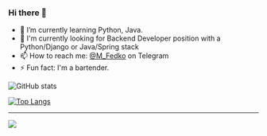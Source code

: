 ### Hi there 👋
- 🌱 I’m currently learning Python, Java.
- 🎯 I'm currently looking for Backend Developer position with a Python/Django or Java/Spring stack
- 📫 How to reach me: [@M_Fedko](https://m_fedko.t.me) on Telegram
- ⚡ Fun fact: I'm a bartender.


![GitHub stats](https://github-readme-stats-sigma-five.vercel.app/api?username=MrFedko&show_icons=true&theme=transparent) 

[![Top Langs](https://github-readme-stats-sigma-five.vercel.app/api/top-langs/?username=MrFedko&layout=compact&theme=transparent)](https://github.com/anuraghazra/github-readme-stats)
__________

![](https://komarev.com/ghpvc/?username=MrFedko)
